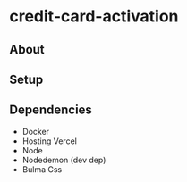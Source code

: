 # credit-card-activation

## About

## Setup

## Dependencies
- Docker
- Hosting Vercel
- Node
- Nodedemon (dev dep)
- Bulma Css
